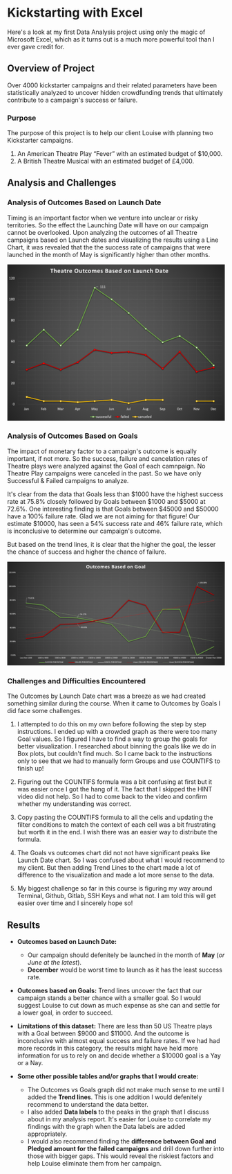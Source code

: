 # Kickstarting with Excel

Here's a look at my first Data Analysis project using only the magic of Microsoft Excel, which as it turns out is a much more powerful tool than I ever gave credit for.

## Overview of Project

Over 4000 kickstarter campaigns and their related parameters have been statistically analyzed to uncover hidden crowdfunding trends that ultimately contribute to a campaign's success or failure.

### Purpose

The purpose of this project is to help our client Louise with planning two Kickstarter campaigns. 

1. An American Theatre Play “Fever” with an estimated budget of $10,000. 
2. A British Theatre Musical with an estimated budget of £4,000. 

## Analysis and Challenges

### Analysis of Outcomes Based on Launch Date

Timing is an important factor when we venture into unclear or risky territories. So the effect the Launching Date will have on our campaign cannot be overlooked. Upon analyzing the outcomes of all Theatre campaigns based on Launch dates and visualizing the results using a Line Chart, it was revealed that the the success rate of campaigns that were launched in the month of May is significantly higher than other months.

<p align="center"><img src="https://github.com/yazhcodes/Kickstarter-Analysis/blob/main/Challenge/Resources/Theater_Outcomes_vs_Launch.png"></img></p>

### Analysis of Outcomes Based on Goals

The impact of monetary factor to a campaign's outcome is equally important, if not more. So the success, failure and cancelation rates of Theatre plays were analyzed against the Goal of each camnpaign. No Theatre Play campaigns were canceled in the past. So we have only Successful & Failed campaigns to analyze.

It's clear from the data that Goals less than $1000 have the highest success rate at 75.8% closely followed by Goals between $1000 and $5000 at 72.6%. One interesting finding is that Goals between $45000 and $50000 have a 100% failure rate. Glad we are not aiming for that figure! Our estimate $10000, has seen a 54% success rate and 46% failure rate, which is inconclusive to determine our campaign's outcome.

But based on the trend lines, it is clear that the higher the goal, the lesser the chance of success and higher the chance of failure.

<p align="center"><img src="https://github.com/yazhcodes/Kickstarter-Analysis/blob/main/Challenge/Resources/Outcomes_vs_Goals.png"></img></p>

### Challenges and Difficulties Encountered

The Outcomes by Launch Date chart was a breeze as we had created something similar during the course. When it came to Outcomes by Goals I did face some challenges.

1. I attempted to do this on my own before following the step by step instructions. I ended up with a crowded graph as there were too many Goal values. So I figured I have to find a way to group the goals for better visualization. I researched about binning the goals like we do in Box plots, but couldn't find much. So I came back to the instructions only to see that we had to manually form Groups and use COUNTIFS to finish up!
  
2. Figuring out the COUNTIFS formula was a bit confusing at first but it was easier once I got the hang of it. The fact that I skipped the HINT video did not help. So I had to come back to the video and confirm whether my understanding was correct.

3. Copy pasting the COUNTIFS formula to all the cells and updating the filter conditions to match the context of each cell was a bit frustrating but worth it in the end. I wish there was an easier way to distribute the formula.

4. The Goals vs outcomes chart did not not have significant peaks like Launch Date chart. So I was confused about what I would recommend to my client. But then adding Trend Lines to the chart made a lot of difference to the visualization and made a lot more sense to the data.

5. My biggest challenge so far in this course is figuring my way around Terminal, Github, Gitlab, SSH Keys and what not. I am told this will get easier over time and I sincerely hope so!


## Results

- **Outcomes based on Launch Date:**
	* Our campaign should defenitely be launched in the month of **May** (*or June at the latest*).
	* **December** would be worst time to launch as it has the least success rate. 

- **Outcomes based on Goals:** Trend lines uncover the fact that our campaign stands a better chance with a smaller goal. So I would suggest Louise to cut down as much expense as she can and settle for a lower goal, in order to succeed.

- **Limitations of this dataset:** There are less than 50 US Theatre plays with a Goal between $9000 and $11000. And the outcome is inconclusive with almost equal success and failure rates. If we had had more records in this category, the results might have held more information for us to rely on and decide whether a $10000 goal is a Yay or a Nay.

- **Some other possible tables and/or graphs that I would create:**

	* The Outcomes vs Goals graph did not make much sense to me until I added the **Trend lines**. This is one addition I would defenitely recommend to understand the data better.
	* I also added **Data labels** to the peaks in the graph that I discuss about in my analysis report. It's easier for Louise to correlate my findings with the graph when the Data labels are added appropriately.
	* I would also recommend finding the **difference between Goal and Pledged amount for the failed campaigns** and drill down further into those with bigger gaps. This would reveal the riskiest factors and help Louise eliminate them from her campaign.

